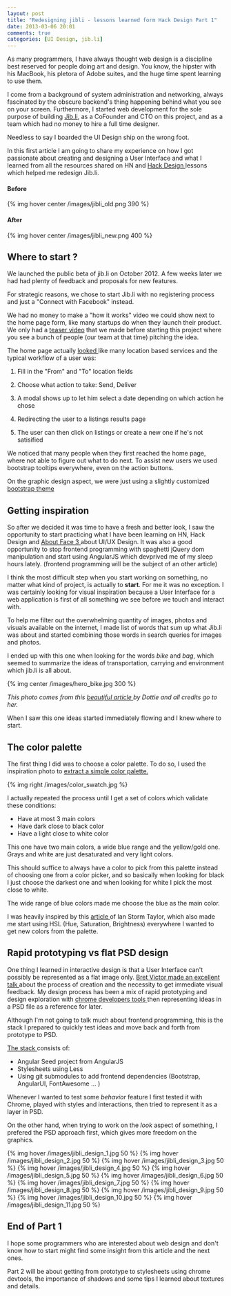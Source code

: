 ```yaml
---
layout: post
title: "Redesigning jibli - lessons learned form Hack Design Part 1"
date: 2013-03-06 20:01
comments: true
categories: [UI Design, jib.li]
---
```


As many programmers, I have always thought  web design is a
discipline best reserved for people doing art and design. 
You know, the hipster with his MacBook, his pletora of Adobe suites, 
and the huge time spent learning to use them.

I come from a background of system administration and networking, always
fascinated by the obscure backend's thing happening behind what you 
see on your screen. Furthermore, I started web development for the sole purpose 
of building <a href="http://jib.li">Jib.li</a>, as a CoFounder and CTO on this 
project, and as a team which had no money to hire a full time designer.


Needless to say I boarded the UI Design ship on the wrong foot.

In this first article I am going to share my experience on how I got passionate 
about creating and designing a User Interface and what I learned from all the
resources shared on HN and [ Hack Design ][ hackdesign ] lessons which helped me redesign Jib.li.

[ hackdesign ]: http://hackdesign.org/courses/

<!-- more -->


#### Before
{% img hover center /images/jibli_old.png 390 %}
#### After
{% img hover center /images/jibli_new.png 400 %}

## Where to start ?

We launched the public beta of jib.li on October 2012. A few weeks later we had had 
plenty of feedback and proposals for new features.

For strategic reasons, we chose to start Jib.li with no registering process and just a "Connect with Facebook" instead.


We had no money to make a "how it works" video we could show
next to the home page form, like many startups do when they launch their
product. We only had a [teaser video][ teaser video ] that we made before starting this project 
where you see a bunch of people (our team at that time) pitching the idea.


The home page actually [ looked ][ oldhome ] like many location based services and the 
typical workflow of a user was:

1. Fill in the "From" and "To" location fields

2. Choose what action to take: Send, Deliver 

3. A modal shows up to let him select a date depending on which action he chose

4. Redirecting the user to a listings results page

5. The user can then click on listings or create a new one if he's not satisified


We noticed that many people when they first reached the home page, where not able to figure out what to do next. 
To assist new users we used bootstrap tooltips everywhere, even on the action buttons.

On the graphic design aspect, we were just using a slightly customized [ bootstrap theme ][ cerulean ]


[ oldhome ]: http://jib.li/homeold   "Some styles are a little broken since we're migrating to the new design"
[ teaser video ]: http://www.youtube.com/watch?v=KOYTefUmygA    "Jib.li teaser video"
[ cerulean ]: http://bootswatch.com/cerulean/ 


## Getting inspiration

So after we decided it was time to have a fresh and better look, I saw the opportunity 
to start practicing what I have been learning on HN, Hack Design and [ About Face 3 ][ aboutface ] about 
UI/UX Design. It was also a good opportunity to stop frontend programming with spaghetti jQuery dom 
manipulation and start using AngularJS which devprived me of my sleep hours lately. 
(frontend programming will be the subject of an other article)


I think the most difficult step when you start working on something, no matter what kind
of project, is actually to **start**. For me it was no exception. I was certainly looking
for visual inspiration because a User Interface for a web application is first of all something 
we see before we touch and interact with. 

To help me filter out the overwhelming quantity of images, photos and visuals available on the internet, 
I made list of words that sum up what Jib.li was about and started combining those words in search queries
for images and photos.

I ended up with this one when looking for the words *bike* and *bag*, which seemed to summarize the ideas
of transportation, carrying and environment which jib.li is all about.

{% img center /images/hero_bike.jpg 300 %}

*This photo comes from this [ beautiful article ][ herobike ] by Dottie and all credits go to her.*

[ herobike ]: http://letsgorideabike.com/blog/2011/03/beautiful-bicycles-yuba-mundo-cargo-bike/#comment-823035149
[ aboutface ]: http://www.amazon.com/About-Face-Essentials-Interaction-Design/dp/0470084111


When I saw this one ideas started immediately flowing and I knew where to start.


## The color palette

The first thing I did was to choose a color palette. To do so, I used the inspiration photo
to [ extract a simple color palette.][ colorpalette ]

[ colorpalette ]: http://vimeo.com/7109253

{% img right /images/color_swatch.jpg %}

I actually repeated the process until I get a set of colors which validate these conditions:

* Have at most 3 main colors
* Have dark close to black color
* Have a light close to white color


This one have two main colors, a wide blue range and the yellow/gold one. Grays and white are
just desaturated and very light colors.


This should suffice to always have a color to pick from this palette instead of choosing
one from a color picker, and so basically when looking for black I just choose the darkest one and when looking for white I pick 
the most close to white. 

The wide range of blue colors made me choose the blue as the main color.

I was heavily inspired by this [ article ][ colors_article ] of Ian Storm Taylor, which also made me 
start using HSL (Hue, Saturation, Brightness) everywhere I wanted to get new colors from the palette.

[ colors_article ]: http://ianstormtaylor.com/design-tip-never-use-black/


## Rapid prototyping vs flat PSD design

One thing I learned in interactive design is that a User Interface can't possibly be represented as a flat image only.
[ Bret Victor made an excellent talk ][ bretvictor ] about the process of creation and the necessity to get immediate visual feedback.
My design process has been a mix of rapid prototyping and design exploration with [ chrome developers tools ][ chrometools ] then representing ideas in 
a PSD file as a reference for later.

Although I'm not going to talk much about frontend programming, this is the stack I prepared to quickly test ideas and move back and forth 
from prototype to PSD.

[ The stack ][ angustrap ] consists of: 

* Angular Seed project from AngularJS
* Stylesheets using Less
* Using git submodules to add frontend dependencies (Bootstrap, AngularUI, FontAwesome ... ) 

[ chrometools ]: https://developers.google.com/chrome-developer-tools/ 
[ angustrap ]: https://github.com/sp4ke/Angustrap.git
[ bretvictor ]: http://www.youtube.com/watch?v=PUv66718DII

Whenever I wanted to test some *behavior* feature I first tested it with Chrome, played
with styles and interactions, then tried to represent it as a layer in PSD. 

On the other hand, when trying to work on the *look* aspect of something, I prefered the PSD
approach first, which gives more freedom on the graphics.

{% img hover /images/jibli_design_1.jpg 50 %}
{% img hover /images/jibli_design_2.jpg 50 %}
{% img hover /images/jibli_design_3.jpg 50 %}
{% img hover /images/jibli_design_4.jpg 50 %}
{% img hover /images/jibli_design_5.jpg 50 %}
{% img hover /images/jibli_design_6.jpg 50 %}
{% img hover /images/jibli_design_7.jpg 50 %}
{% img hover /images/jibli_design_8.jpg 50 %}
{% img hover /images/jibli_design_9.jpg 50 %}
{% img hover /images/jibli_design_10.jpg 50 %}
{% img hover /images/jibli_design_11.jpg 50 %}



## End of Part 1

I hope some programmers who are interested about web design and don't know how
to start might find some insight from this article and the next ones. 

Part 2 will be about getting from prototype to stylesheets using chrome devtools, the importance of shadows and 
some tips I learned about textures and details.





